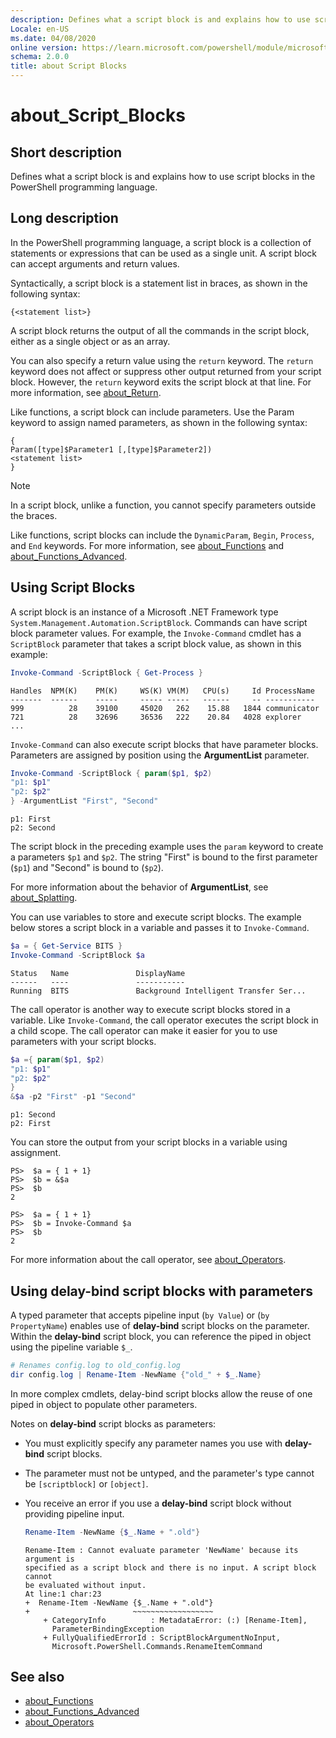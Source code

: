 ```yaml
---
description: Defines what a script block is and explains how to use script blocks in the PowerShell programming language.
Locale: en-US
ms.date: 04/08/2020
online version: https://learn.microsoft.com/powershell/module/microsoft.powershell.core/about/about_script_blocks?view=powershell-7.1&WT.mc_id=ps-gethelp
schema: 2.0.0
title: about Script Blocks
---
```

# about_Script_Blocks

## Short description

Defines what a script block is and explains how to use script blocks in
the PowerShell programming language.

## Long description

In the PowerShell programming language, a script block is a
collection of statements or expressions that can be used as a single unit.
A script block can accept arguments and return values.

Syntactically, a script block is a statement list in braces, as shown in
the following syntax:

```
{<statement list>}
```

A script block returns the output of all the commands in the script block,
either as a single object or as an array.

You can also specify a return value using the `return` keyword. The `return`
keyword does not affect or suppress other output returned from your script
block. However, the `return` keyword exits the script block at that line. For
more information, see [about_Return](about_Return.md).

Like functions, a script block can include parameters. Use the Param
keyword to assign named parameters, as shown in the following syntax:

```
{
Param([type]$Parameter1 [,[type]$Parameter2])
<statement list>
}
```

> [!NOTE]
> In a script block, unlike a function, you cannot specify parameters outside
> the braces.

Like functions, script blocks can include the `DynamicParam`, `Begin`,
`Process`, and `End` keywords. For more information, see [about_Functions](about_Functions.md)
and [about_Functions_Advanced](about_Functions_Advanced.md).

## Using Script Blocks

A script block is an instance of a Microsoft .NET Framework type
`System.Management.Automation.ScriptBlock`. Commands can have script
block parameter values. For example, the `Invoke-Command` cmdlet has a
`ScriptBlock` parameter that takes a script block value, as shown in this
example:

```powershell
Invoke-Command -ScriptBlock { Get-Process }
```

```Output
Handles  NPM(K)    PM(K)     WS(K) VM(M)   CPU(s)     Id ProcessName
-------  ------    -----     ----- -----   ------     -- -----------
999          28    39100     45020   262    15.88   1844 communicator
721          28    32696     36536   222    20.84   4028 explorer
...
```

`Invoke-Command` can also execute script blocks that have parameter blocks.
Parameters are assigned by position using the **ArgumentList** parameter.

```powershell
Invoke-Command -ScriptBlock { param($p1, $p2)
"p1: $p1"
"p2: $p2"
} -ArgumentList "First", "Second"
```

```Output
p1: First
p2: Second
```

The script block in the preceding example uses the `param` keyword to
create a parameters `$p1` and `$p2`. The string "First" is bound to the
first parameter (`$p1`) and "Second" is bound to (`$p2`).

For more information about the behavior of **ArgumentList**, see
[about_Splatting](about_Splatting.md#splatting-with-arrays).

You can use variables to store and execute script blocks. The example below
stores a script block in a variable and passes it to `Invoke-Command`.

```powershell
$a = { Get-Service BITS }
Invoke-Command -ScriptBlock $a
```

```Output
Status   Name               DisplayName
------   ----               -----------
Running  BITS               Background Intelligent Transfer Ser...
```

The call operator is another way to execute script blocks stored in a variable.
Like `Invoke-Command`, the call operator executes the script block in a child
scope. The call operator can make it easier for you to use parameters with your
script blocks.

```powershell
$a ={ param($p1, $p2)
"p1: $p1"
"p2: $p2"
}
&$a -p2 "First" -p1 "Second"
```

```Output
p1: Second
p2: First
```

You can store the output from your script blocks in a variable using
assignment.

```
PS>  $a = { 1 + 1}
PS>  $b = &$a
PS>  $b
2
```

```
PS>  $a = { 1 + 1}
PS>  $b = Invoke-Command $a
PS>  $b
2
```

For more information about the call operator, see [about_Operators](about_Operators.md).

## Using delay-bind script blocks with parameters

A typed parameter that accepts pipeline input (`by Value`) or
(`by PropertyName`) enables use of **delay-bind** script blocks on the parameter.
Within the **delay-bind** script block, you can reference the piped in object
using the pipeline variable `$_`.

```powershell
# Renames config.log to old_config.log
dir config.log | Rename-Item -NewName {"old_" + $_.Name}
```

In more complex cmdlets, delay-bind script blocks allow the reuse of one piped
in object to populate other parameters.

Notes on **delay-bind** script blocks as parameters:

- You must explicitly specify any parameter names you use with **delay-bind**
  script blocks.
- The parameter must not be untyped, and the parameter's type cannot be
  `[scriptblock]` or `[object]`.
- You receive an error if you use a **delay-bind** script block without
  providing pipeline input.

  ```powershell
  Rename-Item -NewName {$_.Name + ".old"}
  ```

  ```Output
  Rename-Item : Cannot evaluate parameter 'NewName' because its argument is
  specified as a script block and there is no input. A script block cannot
  be evaluated without input.
  At line:1 char:23
  +  Rename-Item -NewName {$_.Name + ".old"}
  +                       ~~~~~~~~~~~~~~~~~~
      + CategoryInfo          : MetadataError: (:) [Rename-Item],
        ParameterBindingException
      + FullyQualifiedErrorId : ScriptBlockArgumentNoInput,
        Microsoft.PowerShell.Commands.RenameItemCommand
  ```

## See also

- [about_Functions](about_Functions.md)
- [about_Functions_Advanced](about_Functions_Advanced.md)
- [about_Operators](about_Operators.md)
